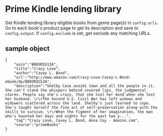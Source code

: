 # Prime Kindle lending library

Get Kindle lending library eligible books from genre page(s) in `config.urls`.
Go to each book's product page to get its description and save to `config.output`.
If `config.exclude` is set, get exclude any matching URLs.

## sample object


    {
        "asin":"B00SM2U12A",
        "title":"Crazy Love",
        "author":"Casey L. Bond",
        "url":"http://www.amazon.com/Crazy-Love-Casey-L-Bond-ebook/dp/B00SM2U12A",
        "description":"Shelby Case avoids town and all the people in it. She can't stand the whispers behind covered lips, the judgmental stares. People say she's crazy, that she lost her mind when she lost her husband. \r\rThe Second U.S. Civil War has left widows and widowers scattered across the land. Shelby's just learned to cope. She's taught herself the fine art of self-preservation along with the skills to survive. \r\rWhen the figment of her imagination, the man who's haunted her days and nights for the past two y...",
        "tag":"Crazy Love, Casey L. Bond, Anna Coy - Amazon.com",
        "source":"primeBooks"
    }
